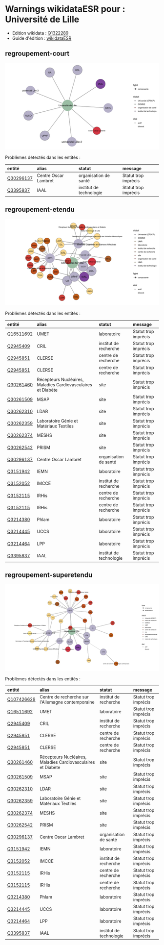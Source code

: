 Warnings wikidataESR pour : Université de Lille
================

- Edition wikidata : [Q1322289](https://www.wikidata.org/wiki/Q1322289)
- Guide d'édition : [wikidataESR](https://github.com/cpesr/wikidataESR/)



## regroupement-court 

![Graphique non généré](https://github.com/cpesr/wikidataESR/blob/master/plots/regroupements/Q1322289-regroupement-court.png) 



Problèmes détectés dans les entités :

|entité                                               |alias                |statut                  |message              |
|:----------------------------------------------------|:--------------------|:-----------------------|:--------------------|
|[Q30296137](https://www.wikidata.org/wiki/Q30296137) |Centre Oscar Lambret |organisation de santé   |Statut trop imprécis |
|[Q3395837](https://www.wikidata.org/wiki/Q3395837)   |IAAL                 |institut de technologie |Statut trop imprécis |


## regroupement-etendu 

![Graphique non généré](https://github.com/cpesr/wikidataESR/blob/master/plots/regroupements/Q1322289-regroupement-etendu.png) 



Problèmes détectés dans les entités :

|entité                                               |alias                                                        |statut                  |message              |
|:----------------------------------------------------|:------------------------------------------------------------|:-----------------------|:--------------------|
|[Q16511692](https://www.wikidata.org/wiki/Q16511692) |UMET                                                         |laboratoire             |Statut trop imprécis |
|[Q2945409](https://www.wikidata.org/wiki/Q2945409)   |CRIL                                                         |institut de recherche   |Statut trop imprécis |
|[Q2945851](https://www.wikidata.org/wiki/Q2945851)   |CLERSE                                                       |centre de recherche     |Statut trop imprécis |
|[Q2945851](https://www.wikidata.org/wiki/Q2945851)   |CLERSE                                                       |centre de recherche     |Statut trop imprécis |
|[Q30261460](https://www.wikidata.org/wiki/Q30261460) |Récepteurs Nucléaires, Maladies Cardiovasculaires et Diabète |site                    |Statut trop imprécis |
|[Q30261509](https://www.wikidata.org/wiki/Q30261509) |MSAP                                                         |site                    |Statut trop imprécis |
|[Q30262310](https://www.wikidata.org/wiki/Q30262310) |LDAR                                                         |site                    |Statut trop imprécis |
|[Q30262359](https://www.wikidata.org/wiki/Q30262359) |Laboratoire Génie et Matériaux Textiles                      |site                    |Statut trop imprécis |
|[Q30262374](https://www.wikidata.org/wiki/Q30262374) |MESHS                                                        |site                    |Statut trop imprécis |
|[Q30262542](https://www.wikidata.org/wiki/Q30262542) |PRISM                                                        |site                    |Statut trop imprécis |
|[Q30296137](https://www.wikidata.org/wiki/Q30296137) |Centre Oscar Lambret                                         |organisation de santé   |Statut trop imprécis |
|[Q3151942](https://www.wikidata.org/wiki/Q3151942)   |IEMN                                                         |laboratoire             |Statut trop imprécis |
|[Q3152052](https://www.wikidata.org/wiki/Q3152052)   |IMCCE                                                        |institut de recherche   |Statut trop imprécis |
|[Q3152115](https://www.wikidata.org/wiki/Q3152115)   |IRHis                                                        |centre de recherche     |Statut trop imprécis |
|[Q3152115](https://www.wikidata.org/wiki/Q3152115)   |IRHis                                                        |centre de recherche     |Statut trop imprécis |
|[Q3214380](https://www.wikidata.org/wiki/Q3214380)   |Phlam                                                        |laboratoire             |Statut trop imprécis |
|[Q3214445](https://www.wikidata.org/wiki/Q3214445)   |UCCS                                                         |laboratoire             |Statut trop imprécis |
|[Q3214464](https://www.wikidata.org/wiki/Q3214464)   |LPP                                                          |laboratoire             |Statut trop imprécis |
|[Q3395837](https://www.wikidata.org/wiki/Q3395837)   |IAAL                                                         |institut de technologie |Statut trop imprécis |


## regroupement-superetendu 

![Graphique non généré](https://github.com/cpesr/wikidataESR/blob/master/plots/regroupements/Q1322289-regroupement-superetendu.png) 



Problèmes détectés dans les entités :

|entité                                                 |alias                                                        |statut                  |message              |
|:------------------------------------------------------|:------------------------------------------------------------|:-----------------------|:--------------------|
|[Q107426629](https://www.wikidata.org/wiki/Q107426629) |Centre de recherche sur l'Allemagne contemporaine            |institut de recherche   |Statut trop imprécis |
|[Q16511692](https://www.wikidata.org/wiki/Q16511692)   |UMET                                                         |laboratoire             |Statut trop imprécis |
|[Q2945409](https://www.wikidata.org/wiki/Q2945409)     |CRIL                                                         |institut de recherche   |Statut trop imprécis |
|[Q2945851](https://www.wikidata.org/wiki/Q2945851)     |CLERSE                                                       |centre de recherche     |Statut trop imprécis |
|[Q2945851](https://www.wikidata.org/wiki/Q2945851)     |CLERSE                                                       |centre de recherche     |Statut trop imprécis |
|[Q30261460](https://www.wikidata.org/wiki/Q30261460)   |Récepteurs Nucléaires, Maladies Cardiovasculaires et Diabète |site                    |Statut trop imprécis |
|[Q30261509](https://www.wikidata.org/wiki/Q30261509)   |MSAP                                                         |site                    |Statut trop imprécis |
|[Q30262310](https://www.wikidata.org/wiki/Q30262310)   |LDAR                                                         |site                    |Statut trop imprécis |
|[Q30262359](https://www.wikidata.org/wiki/Q30262359)   |Laboratoire Génie et Matériaux Textiles                      |site                    |Statut trop imprécis |
|[Q30262374](https://www.wikidata.org/wiki/Q30262374)   |MESHS                                                        |site                    |Statut trop imprécis |
|[Q30262542](https://www.wikidata.org/wiki/Q30262542)   |PRISM                                                        |site                    |Statut trop imprécis |
|[Q30296137](https://www.wikidata.org/wiki/Q30296137)   |Centre Oscar Lambret                                         |organisation de santé   |Statut trop imprécis |
|[Q3151942](https://www.wikidata.org/wiki/Q3151942)     |IEMN                                                         |laboratoire             |Statut trop imprécis |
|[Q3152052](https://www.wikidata.org/wiki/Q3152052)     |IMCCE                                                        |institut de recherche   |Statut trop imprécis |
|[Q3152115](https://www.wikidata.org/wiki/Q3152115)     |IRHis                                                        |centre de recherche     |Statut trop imprécis |
|[Q3152115](https://www.wikidata.org/wiki/Q3152115)     |IRHis                                                        |centre de recherche     |Statut trop imprécis |
|[Q3214380](https://www.wikidata.org/wiki/Q3214380)     |Phlam                                                        |laboratoire             |Statut trop imprécis |
|[Q3214445](https://www.wikidata.org/wiki/Q3214445)     |UCCS                                                         |laboratoire             |Statut trop imprécis |
|[Q3214464](https://www.wikidata.org/wiki/Q3214464)     |LPP                                                          |laboratoire             |Statut trop imprécis |
|[Q3395837](https://www.wikidata.org/wiki/Q3395837)     |IAAL                                                         |institut de technologie |Statut trop imprécis |
